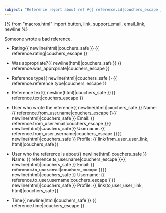 ```yaml
---
subject: "Reference report about ref #{{ reference.id|couchers_escape }}"
---
```


{% from "macros.html" import button, link, support_email, email_link, newline %}

Someone wrote a bad reference.


* Rating{{ newline(html)|couchers_safe }}
{{ reference.rating|couchers_escape }}


* Was appropriate?{{ newline(html)|couchers_safe }}
{{ reference.was_appropriate|couchers_escape }}


* Reference type{{ newline(html)|couchers_safe }}
{{ reference.reference_type|couchers_escape }}


* Reference text{{ newline(html)|couchers_safe }}
{{ reference.text|couchers_escape }}


* User who wrote the reference{{ newline(html)|couchers_safe }}
Name: {{ reference.from_user.name|couchers_escape }}{{ newline(html)|couchers_safe }}
Email: {{ reference.from_user.email|couchers_escape }}{{ newline(html)|couchers_safe }}
Username: {{ reference.from_user.username|couchers_escape }}{{ newline(html)|couchers_safe }}
Profile: {{ link(from_user_user_link, html)|couchers_safe }}


* User who the reference is about{{ newline(html)|couchers_safe }}
Name: {{ reference.to_user.name|couchers_escape }}{{ newline(html)|couchers_safe }}
Email: {{ reference.to_user.email|couchers_escape }}{{ newline(html)|couchers_safe }}
Username: {{ reference.to_user.username|couchers_escape }}{{ newline(html)|couchers_safe }}
Profile: {{ link(to_user_user_link, html)|couchers_safe }}


* Time{{ newline(html)|couchers_safe }}
{{ reference.time|couchers_escape }}
